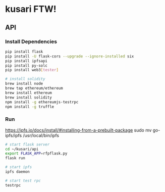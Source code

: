 # kusari FTW!


## API

### Install Dependencies

```sh
pip install flask
pip install -U flask-cors --upgrade --ignore-installed six
pip install ipfsapi
pip install py-solc
pip install web3[tester]

# install solidity
brew install node
brew tap ethereum/ethereum
brew install ethereum
brew install solidity
npm install -g ethereumjs-testrpc
npm install -g truffle
```

### Run
https://ipfs.io/docs/install/#installing-from-a-prebuilt-package
sudo mv go-ipfs/ipfs /usr/local/bin/ipfs

```sh
# start flask server
cd ~/kusari/api
export FLASK_APP=rfpflask.py
flask run

# start ipfs
ipfs daemon

# start test rpc
testrpc
```
